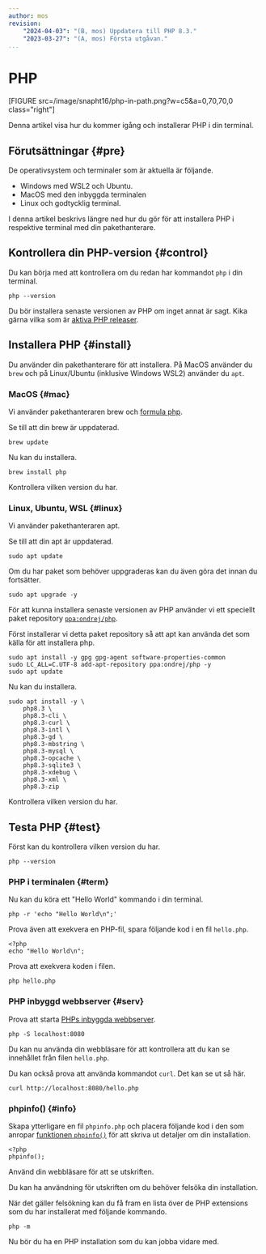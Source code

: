 ```yaml
---
author: mos
revision:
    "2024-04-03": "(B, mos) Uppdatera till PHP 8.3."
    "2023-03-27": "(A, mos) Första utgåvan."
...
```

PHP
==================================

[FIGURE src=/image/snapht16/php-in-path.png?w=c5&a=0,70,70,0 class="right"]

Denna artikel visa hur du kommer igång och installerar PHP i din terminal.



Förutsättningar {#pre}
----------------------------------

De operativsystem och terminaler som är aktuella är följande.

* Windows med WSL2 och Ubuntu.
* MacOS med den inbyggda terminalen
* Linux och godtycklig terminal.

I denna artikel beskrivs längre ned hur du gör för att installera PHP i respektive terminal med din pakethanterare.

<!--
Om du sitter på en annan terminal, till exempel Windows Cygwin, så är det lämpligt att uppgradera till Windows WSL2 med Ubuntu. Alternativet (ej rekommenderat) är att jobba igenom artikeln "[Lägg PHP 8 i pathen](kunskap/lagg-php8-i-pathen)" och använda den PHP som finns installerad med XAMPP.
-->



Kontrollera din PHP-version {#control}
----------------------------------

Du kan börja med att kontrollera om du redan har kommandot `php` i din terminal.

```
php --version
```

Du bör installera senaste versionen av PHP om inget annat är sagt. Kika gärna vilka som är [aktiva PHP releaser](https://www.php.net/supported-versions.php).



Installera PHP {#install}
----------------------------------

Du använder din pakethanterare för att installera. På MacOS använder du `brew` och på Linux/Ubuntu (inklusive Windows WSL2) använder du `apt`.



### MacOS {#mac}

Vi använder pakethanteraren brew och [formula php](https://formulae.brew.sh/formula/php).

Se till att din brew är uppdaterad.

```
brew update
```

Nu kan du installera.

```
brew install php
```

Kontrollera vilken version du har.



### Linux, Ubuntu, WSL {#linux}

Vi använder pakethanteraren apt.

Se till att din apt är uppdaterad.

```
sudo apt update
```

Om du har paket som behöver uppgraderas kan du även göra det innan du fortsätter.

```
sudo apt upgrade -y
```

För att kunna installera senaste versionen av PHP använder vi ett speciellt paket repository [`ppa:ondrej/php`](https://launchpad.net/~ondrej/+archive/ubuntu/php).

Först installerar vi detta paket repository så att apt kan använda det som källa för att installera php.

```
sudo apt install -y gpg gpg-agent software-properties-common
sudo LC_ALL=C.UTF-8 add-apt-repository ppa:ondrej/php -y
sudo apt update
```

Nu kan du installera.

```
sudo apt install -y \
    php8.3 \
    php8.3-cli \
    php8.3-curl \
    php8.3-intl \
    php8.3-gd \
    php8.3-mbstring \
    php8.3-mysql \
    php8.3-opcache \
    php8.3-sqlite3 \
    php8.3-xdebug \
    php8.3-xml \
    php8.3-zip
```

Kontrollera vilken version du har.



Testa PHP {#test}
----------------------------------

Först kan du kontrollera vilken version du har.

```
php --version
```


### PHP i terminalen {#term}

Nu kan du köra ett "Hello World" kommando i din terminal.

```
php -r 'echo "Hello World\n";'
```

Prova även att exekvera en PHP-fil, spara följande kod i en fil `hello.php`.

```
<?php
echo "Hello World\n";
```

Prova att exekvera koden i filen.

```
php hello.php
```



### PHP inbyggd webbserver {#serv}

Prova att starta [PHPs inbyggda webbserver](https://www.php.net/manual/en/features.commandline.webserver.php).

```
php -S localhost:8080
```

Du kan nu använda din webbläsare för att kontrollera att du kan se innehållet från filen `hello.php`. 

Du kan också prova att använda kommandot `curl`. Det kan se ut så här.

```
curl http://localhost:8080/hello.php
```



### phpinfo() {#info}

Skapa ytterligare en fil `phpinfo.php` och placera följande kod i den som anropar [funktionen `phpinfo()`](https://www.php.net/manual/en/function.phpinfo.php) för att skriva ut detaljer om din installation.

```
<?php
phpinfo();
```

Använd din webbläsare för att se utskriften.

Du kan ha användning för utskriften om du behöver felsöka din installation.

När det gäller felsökning kan du få fram en lista över de PHP extensions som du har installerat med följande kommando.

```
php -m
```

Nu bör du ha en PHP installation som du kan jobba vidare med.
